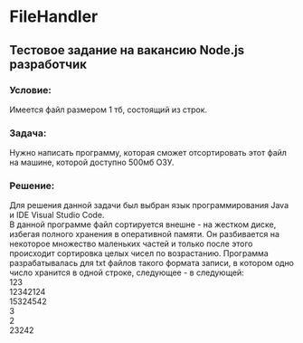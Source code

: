 # FileHandler
<h2>Тестовое задание на вакансию Node.js разработчик</h2>

<h3>Условие:</h3>
Имеется файл размером 1 тб, состоящий из строк. 

<h3>Задача:</h3>
Нужно написать программу, которая сможет отсортировать этот файл на машине, которой
доступно 500мб ОЗУ.

<h3>Решение:</h3>
Для решения данной задачи был выбран язык программирования Java и IDE Visual Studio Code.<br>
В данной программе файл сортируется внешне - на жестком диске, избегая полного хранения в оперативной памяти. Он разбивается на некоторое множество маленьких частей и только после этого происходит сортировка целых чисел по возрастанию. Программа разрабатывалась для txt файлов такого формата записи, в котором одно число хранится в одной строке, следующее - в следующей:<br>
123<br>
12342124<br>
15324542<br>
3<br>
2<br>
23242<br>
